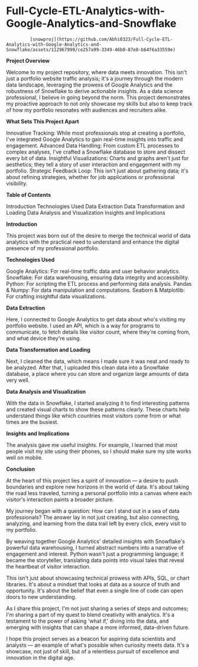 # Full-Cycle-ETL-Analytics-with-Google-Analytics-and-Snowflake
             [snowproj](https://github.com/Abhi0323/Full-Cycle-ETL-Analytics-with-Google-Analytics-and-Snowflake/assets/112967999/ce257a99-3349-46b0-87e8-b64f6a33559e)



**Project Overview**

Welcome to my project repository, where data meets innovation. This isn't just a portfolio website traffic analysis; it's a journey through the modern data landscape, leveraging the prowess of Google Analytics and the robustness of Snowflake to derive actionable insights. As a data science professional, I believe in going beyond the norm. This project demonstrates my proactive approach to not only showcase my skills but also to keep track of how my portfolio resonates with audiences and recruiters alike.

**What Sets This Project Apart**

Innovative Tracking: While most professionals stop at creating a portfolio, I've integrated Google Analytics to gain real-time insights into traffic and engagement.
Advanced Data Handling: From custom ETL processes to complex analyses, I've crafted a Snowflake database to store and dissect every bit of data.
Insightful Visualizations: Charts and graphs aren't just for aesthetics; they tell a story of user interaction and engagement with my portfolio.
Strategic Feedback Loop: This isn't just about gathering data; it's about refining strategies, whether for job applications or professional visibility.

**Table of Contents**

Introduction
Technologies Used
Data Extraction
Data Transformation and Loading
Data Analysis and Visualization
Insights and Implications


**Introduction**

This project was born out of the desire to merge the technical world of data analytics with the practical need to understand and enhance the digital presence of my professional portfolio.

**Technologies Used**

Google Analytics: For real-time traffic data and user behavior analytics.
Snowflake: For data warehousing, ensuring data integrity and accessibility.
Python: For scripting the ETL process and performing data analysis.
Pandas & Numpy: For data manipulation and computations.
Seaborn & Matplotlib: For crafting insightful data visualizations.

**Data Extraction**

Here, I connected to Google Analytics to get data about who's visiting my portfolio website. I used an API, which is a way for programs to communicate, to fetch details like visitor count, where they're coming from, and what device they're using.

**Data Transformation and Loading**

Next, I cleaned the data, which means I made sure it was neat and ready to be analyzed. After that, I uploaded this clean data into a Snowflake database, a place where you can store and organize large amounts of data very well.

**Data Analysis and Visualization**

With the data in Snowflake, I started analyzing it to find interesting patterns and created visual charts to show these patterns clearly. These charts help understand things like which countries most visitors come from or what times are the busiest.

**Insights and Implications**

The analysis gave me useful insights. For example, I learned that most people visit my site using their phones, so I should make sure my site works well on mobile.

**Conclusion**

At the heart of this project lies a spirit of innovation — a desire to push boundaries and explore new horizons in the world of data. It's about taking the road less traveled, turning a personal portfolio into a canvas where each visitor's interaction paints a broader picture.

My journey began with a question: How can I stand out in a sea of data professionals? The answer lay in not just creating, but also connecting, analyzing, and learning from the data trail left by every click, every visit to my portfolio.

By weaving together Google Analytics' detailed insights with Snowflake's powerful data warehousing, I turned abstract numbers into a narrative of engagement and interest. Python wasn't just a programming language; it became the storyteller, translating data points into visual tales that reveal the heartbeat of visitor interaction.

This isn't just about showcasing technical prowess with APIs, SQL, or chart libraries. It's about a mindset that looks at data as a source of truth and opportunity. It's about the belief that even a single line of code can open doors to new understanding.

As I share this project, I'm not just sharing a series of steps and outcomes; I'm sharing a part of my quest to blend creativity with analytics. It's a testament to the power of asking 'what if,' diving into the data, and emerging with insights that can shape a more informed, data-driven future.

I hope this project serves as a beacon for aspiring data scientists and analysts — an example of what's possible when curiosity meets data. It's a showcase, not just of skill, but of a relentless pursuit of excellence and innovation in the digital age.

